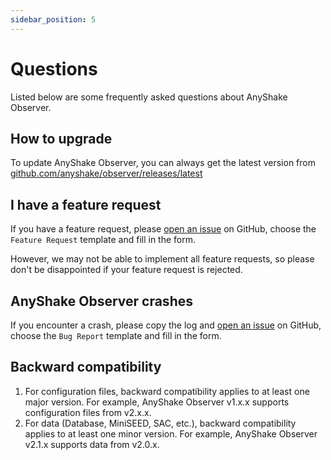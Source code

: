 ```yaml
---
sidebar_position: 5
---
```


# Questions

Listed below are some frequently asked questions about AnyShake Observer.

## How to upgrade

To update AnyShake Observer, you can always get the latest version from [github.com/anyshake/observer/releases/latest](https://github.com/anyshake/observer/releases/latest)

## I have a feature request

If you have a feature request, please [open an issue](https://github.com/anyshake/observer/issues/new/choose) on GitHub, choose the `Feature Request` template and fill in the form.

However, we may not be able to implement all feature requests, so please don't be disappointed if your feature request is rejected.

## AnyShake Observer crashes

If you encounter a crash, please copy the log and [open an issue](https://github.com/anyshake/observer/issues/new/choose) on GitHub, choose the `Bug Report` template and fill in the form.

## Backward compatibility

 1. For configuration files, backward compatibility applies to at least one major version. For example, AnyShake Observer v1.x.x supports configuration files from v2.x.x.
 2. For data (Database, MiniSEED, SAC, etc.), backward compatibility applies to at least one minor version. For example, AnyShake Observer v2.1.x supports data from v2.0.x.
